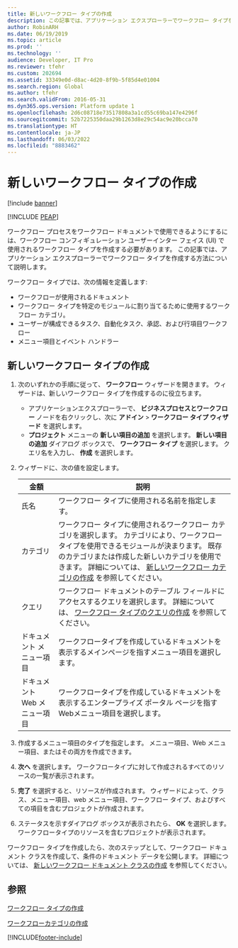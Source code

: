```yaml
---
title: 新しいワークフロー タイプの作成
description: この記事では、アプリケーション エクスプローラーでワークフロー タイプを作成する方法について説明します。
author: RobinARH
ms.date: 06/19/2019
ms.topic: article
ms.prod: ''
ms.technology: ''
audience: Developer, IT Pro
ms.reviewer: tfehr
ms.custom: 202694
ms.assetid: 33349e0d-d8ac-4d20-8f9b-5f85d4e01004
ms.search.region: Global
ms.author: tfehr
ms.search.validFrom: 2016-05-31
ms.dyn365.ops.version: Platform update 1
ms.openlocfilehash: 2d6c08718e73517808a3a1cd55c69ba147e4296f
ms.sourcegitcommit: 52b7225350daa29b1263d8e29c54ac9e20bcca70
ms.translationtype: HT
ms.contentlocale: ja-JP
ms.lasthandoff: 06/03/2022
ms.locfileid: "8883462"
---
```

# <a name="create-a-new-workflow-type"></a>新しいワークフロー タイプの作成

[!include [banner](../includes/banner.md)]


[!INCLUDE [PEAP](../../../includes/peap-1.md)]

ワークフロー プロセスをワークフロー ドキュメントで使用できるようにするには、ワークフロー コンフィギュレーション ユーザーインター フェイス (UI) で使用されるワークフロー タイプを作成する必要があります。 この記事では、アプリケーション エクスプローラーでワークフロー タイプを作成する方法について説明します。

ワークフロー タイプでは、次の情報を定義します:

- ワークフローが使用されるドキュメント
- ワークフロー タイプを特定のモジュールに割り当てるために使用するワークフロー カテゴリ。
- ユーザーが構成できるタスク、自動化タスク、承認、および行項目ワークフロー
- メニュー項目とイベント ハンドラー

## <a name="create-a-new-workflow-type"></a>新しいワークフロー タイプの作成

1. 次のいずれかの手順に従って、 **ワークフロー** ウィザードを開きます。 ウィザードは、新しいワークフロー タイプを作成するのに役立ちます。

    + アプリケーションエクスプローラーで、 **ビジネスプロセスとワークフロー** ノードを右クリックし、次に **アドイン** \> **ワークフロー タイプ ウィザード** を選択します。
    + **プロジェクト** メニューの **新しい項目の追加** を選択します。 **新しい項目の追加** ダイアログ ボックスで、 **ワークフロー タイプ** を選択します。 クエリ名を入力し、 **作成** を選択します。

2. ウィザードに、次の値を設定します。

    | 金額 | 説明 |
    |---|---|
    | 氏名 | ワークフロー タイプに使用される名前を指定します。 |
    | カテゴリ | ワークフロー タイプに使用されるワークフロー カテゴリを選択します。 カテゴリにより、ワークフロー タイプを使用できるモジュールが決まります。 既存のカテゴリまたは作成した新しいカテゴリを使用できます。 詳細については、 [新しいワークフロー カテゴリの作成](workflow-type-category.md) を参照してください。 |
    | クエリ | ワークフロー ドキュメントのテーブル フィールドにアクセスするクエリを選択します。 詳細については、 [ワークフロー タイプのクエリの作成](workflow-type-query.md) を参照してください。 |
    | ドキュメント メニュー項目 | ワークフロータイプを作成しているドキュメントを表示するメインページを指すメニュー項目を選択します。 |
    | ドキュメント Web メニュー項目 | ワークフロータイプを作成しているドキュメントを表示するエンタープライズ ポータル ページを指すWebメニュー項目を選択します。 |

3. 作成するメニュー項目のタイプを指定します。 メニュー項目、Web メニュー項目、またはその両方を作成できます。
4. **次へ** を選択します。 ワークフロータイプに対して作成されるすべてのリソースの一覧が表示されます。
5. **完了** を選択すると、リソースが作成されます。 ウィザードによって、クラス、メニュー項目、web メニュー項目、ワークフロー タイプ、およびすべての項目を含むプロジェクトが作成されます。
6. ステータスを示すダイアログ ボックスが表示されたら、 **OK** を選択します。 ワークフロータイプのリソースを含むプロジェクトが表示されます。

ワークフロー タイプを作成したら、次のステップとして、ワークフロー ドキュメント クラスを作成して、条件のドキュメント データを公開します。 詳細については、 [新しいワークフロー ドキュメント クラスの作成](workflow-type-document-create.md) を参照してください。

## <a name="see-also"></a>参照

[ワークフロー タイプの作成](workflow-type-create.md)

[ワークフローカテゴリの作成](workflow-type-category.md)


[!INCLUDE[footer-include](../../../includes/footer-banner.md)]